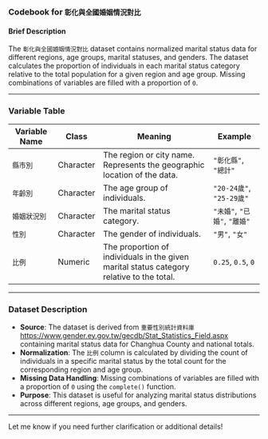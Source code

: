 
### **Codebook for `彰化與全國婚姻情況對比`**

#### **Brief Description**
The `彰化與全國婚姻情況對比` dataset contains normalized marital status data for different regions, age groups, marital statuses, and genders. The dataset calculates the proportion of individuals in each marital status category relative to the total population for a given region and age group. Missing combinations of variables are filled with a proportion of `0`.

---

### **Variable Table**

| **Variable Name** | **Class**   | **Meaning**                                                                                     | **Example**                          |
|--------------------|-------------|-------------------------------------------------------------------------------------------------|--------------------------------------|
| `縣市別`           | Character   | The region or city name. Represents the geographic location of the data.                       | `"彰化縣"`, `"總計"`                 |
| `年齡別`           | Character   | The age group of individuals.                                                                 | `"20-24歲"`, `"25-29歲"`            |
| `婚姻狀況別`       | Character   | The marital status category.                                                                  | `"未婚"`, `"已婚"`, `"離婚"`         |
| `性別`             | Character   | The gender of individuals.                                                                    | `"男"`, `"女"`                       |
| `比例`             | Numeric     | The proportion of individuals in the given marital status category relative to the total.     | `0.25`, `0.5`, `0`                   |

---

### **Dataset Description**
- **Source**: The dataset is derived from `重要性別統計資料庫`https://www.gender.ey.gov.tw/gecdb/Stat_Statistics_Field.aspx
containing marital status data for Changhua County and national totals.
- **Normalization**: The `比例` column is calculated by dividing the count of individuals in a specific marital status by the total count for the corresponding region and age group.
- **Missing Data Handling**: Missing combinations of variables are filled with a proportion of `0` using the `complete()` function.
- **Purpose**: This dataset is useful for analyzing marital status distributions across different regions, age groups, and genders.

---

Let me know if you need further clarification or additional details!
